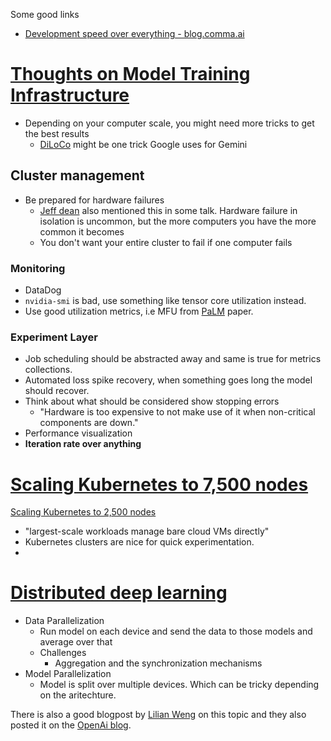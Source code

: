 Some good links 
- [Development speed over everything - blog.comma.ai](../iteration-speed/Development%20speed%20over%20everything.md)

# [Thoughts on Model Training Infrastructure](https://xander.ai/thoughts-on-ai-training-infrastructure)
- Depending on your computer scale, you might need more tricks to get the best results
  - [DiLoCo](https://arxiv.org/pdf/2311.08105.pdf) might be one trick Google uses for Gemini

## Cluster management
- Be prepared for hardware failures
  - [Jeff dean](https://perspectives.mvdirona.com/2008/06/jeff-dean-on-google-infrastructure/) also mentioned this in some talk. Hardware failure in isolation is uncommon, but the more computers you have the more common it becomes
  - You don't want your entire cluster to fail if one computer fails
### Monitoring
- DataDog 
- `nvidia-smi` is bad, use something like tensor core utilization instead.
- Use good utilization metrics, i.e MFU from [PaLM](https://arxiv.org/pdf/2204.02311.pdf) paper.

### Experiment Layer
- Job scheduling should be abstracted away and same is true for metrics collections.
- Automated loss spike recovery, when something goes long the model should recover.
- Think about what should be considered show stopping errors
  - "Hardware is too expensive to not make use of it when non-critical components are down."
- Performance visualization
- **Iteration rate over anything**

# [Scaling Kubernetes to 7,500 nodes](https://openai.com/research/scaling-kubernetes-to-7500-nodes)
[Scaling Kubernetes to 2,500 nodes](https://openai.com/research/scaling-kubernetes-to-2500-nodes)
- "largest-scale workloads manage bare cloud VMs directly"
- Kubernetes clusters are nice for quick experimentation.
- 

# [Distributed deep learning](https://id2223kth.github.io/slides/2022/12_distributed_dl.pdf)
- Data Parallelization 
  - Run model on each device and send the data to those models and average over that
  - Challenges
    - Aggregation and the synchronization mechanisms
- Model Parallelization
  - Model is split over multiple devices. Which can be tricky depending on the aritechture.

There is also a good blogpost by [Lilian Weng](https://lilianweng.github.io/posts/2021-09-25-train-large/) on this topic and they also posted it on the [OpenAi blog](https://openai.com/research/techniques-for-training-large-neural-networks).
